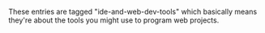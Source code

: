 ---
---
These entries are tagged "ide-and-web-dev-tools" which basically means they're about the tools you might use to program web projects.